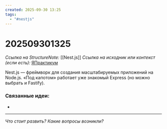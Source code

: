 ```yaml
---
created: 2025-09-30 13:25
tags:
  - "#nestjs"
---
```

# 202509301325
*Ссылка на StructureNote:* [[Nest.js]]
*Ссылка на исходник или контекст (если есть):* [ЯПрактикум](https://practicum.yandex.ru/trainer/backend-nodejs/lesson/eebc8289-4443-4217-a233-1dc0b8c97b1a/)

Nest.js — фреймворк для создания масштабируемых приложений на Node.js. «Под капотом» работает уже знакомый Express (но можно выбрать и Fastify).
### Связанные идеи:
* 
---

*Что стоит развить? Какие вопросы возникли?*